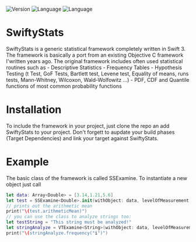 ![Version](https://img.shields.io/badge/version-0.0.1-green.svg) ![Language](https://img.shields.io/badge/language-Swift_3-blue.svg) ![Language](https://img.shields.io/badge/platform-macos-red.svg)
# SwiftyStats
SwiftyStats is a generic statistical framework completely written in Swift 3. The framework is basically a port from an existing Objective C framework I'written years ago. The original framework includes often used statistical routines such as
    - Descriptive Statistics
    - Frequency Tables
    - Hypothesis Testing (t Test, GoF Tests, Bartlett test, Levene test, Equality of means, runs tests, Mann-Whitney, Wilcoxon, Wald-Wolfowitz ...)
    - PDF, CDF and Quantile functions of most common probability functions
# Installation
To include the framework in your project, just clone the repo an add SwiftyStats to your project. Don't forgett to aupdate your build phases (Target Dependencies) and link your target against SwiftyStats.
# Example
The basic class of the framework is called SSExamine. To instantiate a new object just call
```Swift
let data: Array<Double> = [3.14,1.21,5.6]
let test = SSExamine<Double>.init(withObject: data, levelOfMeasurement: .interval, characterSet: nil)
// prints out the arithmetic mean
print("\(test.arithmeticMean)")
// you can use the class to analyze strings too:
let testString = "This string must be analyzed!"
let stringAnalyze = VTExamine<String>(withObject: data, levelOfMeasurement: .nominal, characterSet: CharacterSet.alphanumerics)
print("\(stringAnalyze.frequency("i")")
```
